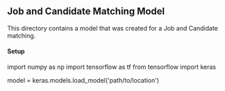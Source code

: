 ## Job and Candidate Matching Model
This directory contains a model that was created for a Job and Candidate matching.


#### Setup
  import numpy as np
  import tensorflow as tf
  from tensorflow import keras
  
  model = keras.models.load_model('path/to/location')
